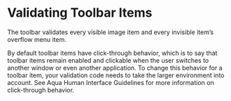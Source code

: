 # Validating Toolbar Items

The toolbar validates every visible image item and every invisible item’s overflow menu item.

By default toolbar items have click-through behavior, which is to say that toolbar items remain enabled and clickable when the user switches to another window or even another application. To change this behavior for a toolbar item, your validation code needs to take the larger environment into account. See Aqua Human Interface Guidelines for more information on click-through behavior.


# 